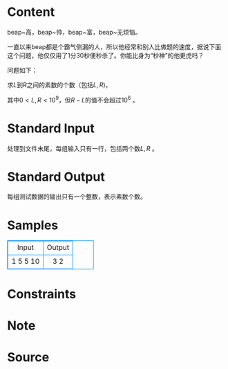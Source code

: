 
# Content

beap~高，beap~帅，beap~富，beap~无烦恼。

一直以来beap都是个霸气侧漏的人，所以他经常和别人比做题的速度，据说下面这个问题，他仅仅用了1分30秒便秒杀了。你能比身为“秒神”的他更虎吗？

问题如下：

求$L$到$R$之间的素数的个数（包括$L,R$)，

其中$0 < L,R < 10^9$，但$R-L$的值不会超过$10^6$ 。

# Standard Input

处理到文件末尾，每组输入只有一行，包括两个数$L,R$ 。

# Standard Output

每组测试数据的输出只有一个整数，表示素数个数。

# Samples

<style>
        table,table tr th, table tr td { border:1px solid #0094ff; }
        table { width: 200px; min-height: 25px; line-height: 25px; text-align: center; border-collapse: collapse;}   
    </style>
<table>
	<tr>
		<td>Input</td>
		<td>Output</td>
	</tr>
<tr><td>1 5
5 10</td><td>3
2</td></tr></table>


# Constraints



# Note



# Source


